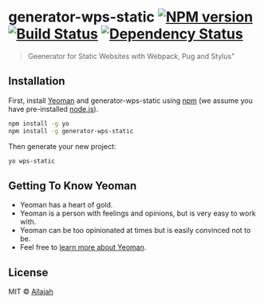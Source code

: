 # generator-wps-static [![NPM version][npm-image]][npm-url] [![Build Status][travis-image]][travis-url] [![Dependency Status][daviddm-image]][daviddm-url]
> Geenerator for Static Websites with Webpack, Pug and Stylus&#34;

## Installation

First, install [Yeoman](http://yeoman.io) and generator-wps-static using [npm](https://www.npmjs.com/) (we assume you have pre-installed [node.js](https://nodejs.org/)).

```bash
npm install -g yo
npm install -g generator-wps-static
```

Then generate your new project:

```bash
yo wps-static
```

## Getting To Know Yeoman

 * Yeoman has a heart of gold.
 * Yeoman is a person with feelings and opinions, but is very easy to work with.
 * Yeoman can be too opinionated at times but is easily convinced not to be.
 * Feel free to [learn more about Yeoman](http://yeoman.io/).

## License

MIT © [Allajah]()


[npm-image]: https://badge.fury.io/js/generator-wps-static.svg
[npm-url]: https://npmjs.org/package/generator-wps-static
[travis-image]: https://travis-ci.org/Allajah/generator-wps-static.svg?branch=master
[travis-url]: https://travis-ci.org/Allajah/generator-wps-static
[daviddm-image]: https://david-dm.org/Allajah/generator-wps-static.svg?theme=shields.io
[daviddm-url]: https://david-dm.org/Allajah/generator-wps-static
